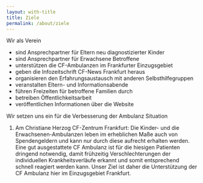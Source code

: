 ```yaml
---
layout: with-title
title: Ziele
permalink: /about/ziele
---
```


Wir als Verein

* sind Ansprechpartner für Eltern neu diagnostizierter Kinder
* sind Ansprechpartner für Erwachsene Betroffene
* unterstützen die CF-Ambulanzen im Frankfurter Einzugsgebiet
* geben die Infozeitschrift CF-News Frankfurt heraus
* organisieren den Erfahrungsaustausch mit anderen Selbsthilfegruppen
* veranstalten Eltern- und Informationsabende
* führen Freizeiten für betroffene Familien durch
* betreiben Öffentlichkeitsarbeit
* veröffentlichen Informationen über die Website

Wir setzen uns ein für die Verbesserung der Ambulanz Situation

1. Am Christiane Herzog CF-Zentrum Frankfurt:
Die Kinder- und die Erwachsenen-Ambulanzen leben im erheblichen Maße auch von Spendengeldern und kann nur durch diese aufrecht erhalten werden.
Eine gut ausgestattete CF Ambulanz ist für die hiesigen Patienten dringend notwendig, damit frühzeitig Verschlechterungen der individuellen Krankheitsverläufe erkannt und somit entsprechend schnell reagiert werden kann. Unser Ziel ist daher die Unterstützung der CF Ambulanz hier im Einzugsgebiet Frankfurt.
